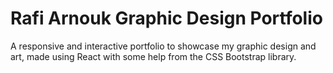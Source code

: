 # Rafi Arnouk Graphic Design Portfolio
A responsive and interactive portfolio to showcase my graphic design and art, made using React with some help from the CSS Bootstrap library. 
